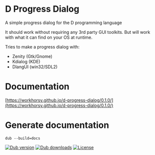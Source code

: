 # D Progress Dialog
A simple progress dialog for the D programming language

It should work without requiring any 3rd party GUI toolkits. But will work with what it can find on your OS at runtime.

Tries to make a progress dialog with:
* Zenity (Gtk/Gnome)
* Kdialog (KDE)
* DlangUI (win32/SDL2)

# Documentation

[https://workhorsy.github.io/d-progress-dialog/0.1.0/](https://workhorsy.github.io/d-progress-dialog/0.1.0/)

# Generate documentation

```
dub --build=docs
```


[![Dub version](https://img.shields.io/dub/v/d-progress-dialog.svg)](https://code.dlang.org/packages/d-progress-dialog)
[![Dub downloads](https://img.shields.io/dub/dt/d-progress-dialog.svg)](https://code.dlang.org/packages/d-progress-dialog)
[![License](https://img.shields.io/badge/license-BSL_1.0-blue.svg)](https://raw.githubusercontent.com/workhorsy/d-progress-dialog/master/LICENSE)
